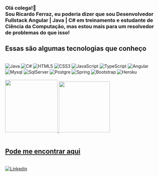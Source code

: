 ### Olá colega!🤠<br>Sou Ricardo Ferraz, eu poderia dizer que sou Desenvolvedor Fullstack Angular | Java | C# em treinamento e estudante de Ciência da Computação, mas estou mais para um resolvedor de problemas do que isso!


## Essas são algumas tecnologias que conheço
<div style="display: inline-block"> <br>
   <img align="center" alt="Java" src= "https://img.shields.io/badge/Java-ED8B00?style=for-the-badge&logo=java&logoColor=white">
   <img align="center" alt="C#" src= "https://img.shields.io/badge/C%23-239120?style=for-the-badge&logo=c-sharp&logoColor=white">
   <img align="center" alt="HTML5" src= "https://img.shields.io/badge/HTML5-E34F26?style=for-the-badge&logo=html5&logoColor=white">
   <img align="center" alt="CSS3" src= "https://img.shields.io/badge/CSS3-1572B6?style=for-the-badge&logo=css3&logoColor=white">
   <img align="center" alt="JavaScript" src= "https://img.shields.io/badge/JavaScript-F7DF1E?style=for-the-badge&logo=javascript&logoColor=black">
   <img align="center" alt="TypeScript" src= "https://img.shields.io/badge/TypeScript-007ACC?style=for-the-badge&logo=typescript&logoColor=white">
   <img align="center" alt="Angular" src= "https://img.shields.io/badge/Angular-DD0031?style=for-the-badge&logo=angular&logoColor=white">
   <img align="center" alt="Mysql" src= "https://img.shields.io/badge/MySQL-00000F?style=for-the-badge&logo=mysql&logoColor=white">
   <img align="center" alt="SqlServer" src= "https://img.shields.io/badge/Microsoft_SQL_Server-CC2927?style=for-the-badge&logo=microsoft-sql-server&logoColor=white"> 
   <img align="center" alt="Postgre" src= "https://img.shields.io/badge/PostgreSQL-316192?style=for-the-badge&logo=postgresql&logoColor=white">
   <img align="center" alt="Spring" src= "https://img.shields.io/badge/Spring-6DB33F?style=for-the-badge&logo=spring&logoColor=white">
   <img align="center" alt="Bootstrap" src= "https://img.shields.io/badge/Bootstrap-563D7C?style=for-the-badge&logo=bootstrap&logoColor=white">
   <img align="center" alt="Heroku" src= "https://img.shields.io/badge/Heroku-430098?style=for-the-badge&logo=heroku&logoColor=white">
<div> <br>
  
<div>
  <a href="https://github.com/Ricardo-Ferraz">
  <img height="170em" src="https://github-readme-stats.vercel.app/api?username=Ricardo-Ferraz&show_icons=true&theme=onedark&include_all_commits=true&count_private=true"/>  
  <img height="165em" src="https://github-readme-stats.vercel.app/api/top-langs/?username=Ricardo-Ferraz&layout=compact&langs_count=7&theme=onedark"/>
</div> <br>
   
## Pode me encontrar aqui
<div style="display: inline-block"> <br>
   <a href="https://www.linkedin.com/in/ricardo-ferraz-568bb81b8/" onclick='window.open("https://www.linkedin.com/in/ricardo-ferraz-568bb81b8/");return false;'><img align="center" alt="Linkedin" src= "https://img.shields.io/badge/LinkedIn-0077B5?style=for-the-badge&logo=linkedin&logoColor=white"></a>
     
<div> <br>  
 
  
